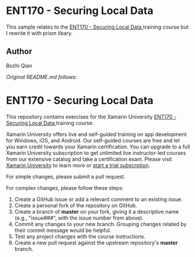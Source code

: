 ENT170 - Securing Local Data
=====================

This sample relates to the [ENT170 - Securing Local Data ](http://university.xamarin.com/classes/#ent170-securing-local-data) training course but I rewrite it with prism libary. 

Author
------

Bozhi Qian


*Original README.md follows:*

# ENT170 - Securing Local Data 

This repository contains exercises for the Xamarin University [ENT170 - Securing Local Data ](http://university.xamarin.com/classes/#ent170-securing-local-data) training course.

Xamarin University offers live and self-guided training on app development for Windows, iOS, and Android. Our self-guided courses are free and let you earn credit towards your Xamarin certification. You can upgrade to a full Xamarin University subscription to get unlimited live instructor-led courses from our extensive catalog and take a certification exam. Please visit [Xamarin University](https://university.xamarin.com/) to learn more or [start a trial subscrption](https://www.xamarin.com/university#request-trial).

For simple changes, please submit a pull request.

For complex changes, please follow these steps:

1. Create a GitHub issue or add a relevant comment to an existing issue.
2. Create a personal fork of the repository on GitHub.
3. Create a branch of **master** on your fork, giving it a descriptive name (e.g., "issue###", with the issue number from above).
4. Commit any changes to your new branch. Grouping changes related by their commit message would be helpful.
5. Test any project changes with the course instructions.
6. Create a new pull request against the upstream repository's **master** branch.
